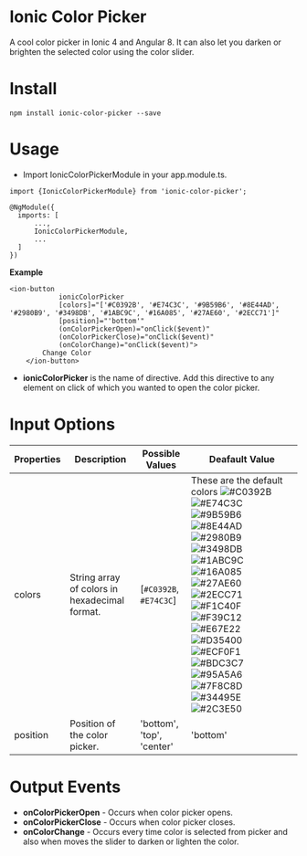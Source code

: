 # Ionic Color Picker
A cool color picker in Ionic 4 and Angular 8. It can also let you darken or brighten the selected color using the color slider.

# Install
```
npm install ionic-color-picker --save
```
# Usage
- Import IonicColorPickerModule in your app.module.ts.
```
import {IonicColorPickerModule} from 'ionic-color-picker';
```

```
@NgModule({
  imports: [
      ...,
      IonicColorPickerModule,
      ...
  ]
})
```

**Example**
```
<ion-button
            ionicColorPicker
            [colors]="['#C0392B', '#E74C3C', '#9B59B6', '#8E44AD', '#2980B9', '#3498DB', '#1ABC9C', '#16A085', '#27AE60', '#2ECC71']"
            [position]="'bottom'"
            (onColorPickerOpen)="onClick($event)"
            (onColorPickerClose)="onClick($event)"
            (onColorChange)="onClick($event)">
        Change Color
    </ion-button>
```
- **ionicColorPicker** is the name of directive. Add this directive to any element on click of which you wanted to open the color picker.

# Input Options

Properties | Description | Possible Values | Deafault Value
---|---|---|---
colors | String array of colors in hexadecimal format. | [`#C0392B`, `#E74C3C`] | These are the default colors ![#C0392B](https://placehold.it/15/C0392B/000000?text=+) ![#E74C3C](https://placehold.it/15/E74C3C/000000?text=+) ![#9B59B6](https://placehold.it/15/9B59B6/000000?text=+) ![#8E44AD](https://placehold.it/15/8E44AD/000000?text=+) ![#2980B9](https://placehold.it/15/2980B9/000000?text=+) ![#3498DB](https://placehold.it/15/3498DB/000000?text=+) ![#1ABC9C](https://placehold.it/15/1ABC9C/000000?text=+) ![#16A085](https://placehold.it/15/16A085/000000?text=+) ![#27AE60](https://placehold.it/15/27AE60/000000?text=+) ![#2ECC71](https://placehold.it/15/2ECC71/000000?text=+) ![#F1C40F](https://placehold.it/15/F1C40F/000000?text=+) ![#F39C12](https://placehold.it/15/F39C12/000000?text=+) ![#E67E22](https://placehold.it/15/E67E22/000000?text=+) ![#D35400](https://placehold.it/15/D35400/000000?text=+) ![#ECF0F1](https://placehold.it/15/ECF0F1/000000?text=+) ![#BDC3C7](https://placehold.it/15/BDC3C7/000000?text=+) ![#95A5A6](https://placehold.it/15/95A5A6/000000?text=+) ![#7F8C8D](https://placehold.it/15/7F8C8D/000000?text=+) ![#34495E](https://placehold.it/15/34495E/000000?text=+) ![#2C3E50](https://placehold.it/15/2C3E50/000000?text=+)
position| Position of the color picker.| 'bottom', 'top', 'center' | 'bottom'

# Output Events
- **onColorPickerOpen** - Occurs when color picker opens.
- **onColorPickerClose** - Occurs when color picker closes.
- **onColorChange** - Occurs every time color is selected from picker and also when moves the slider to darken or lighten the color.

